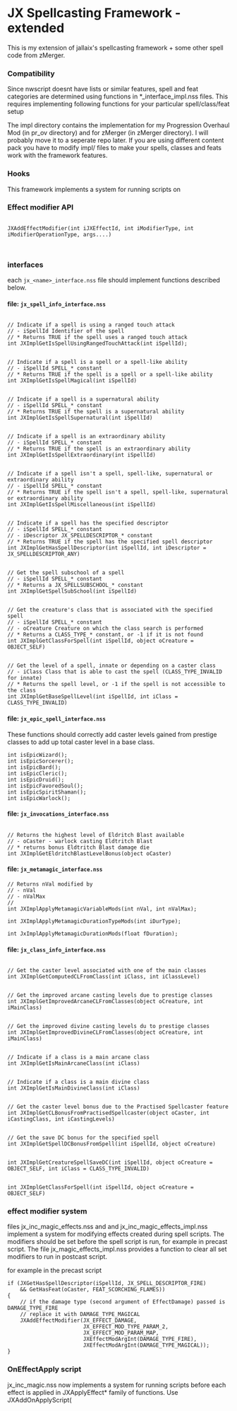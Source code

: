 # JX Spellcasting Framework - extended

This is my extension of jallaix's spellcasting framework + some other spell code from zMerger.

### Compatibility

Since nwscript doesnt have lists or similar features, spell and feat categories are determined using functions in *_interface_impl.nss files. This requires implementing following functions for your particular spell/class/feat setup

The impl directory contains the implementation for my Progression Overhaul Mod (in pr_ov directory) and for zMerger (in zMerger directory). I will probably move it to a seperate repo later. If you are using different content pack you have to modify impl/ files to make your spells, classes and feats work with the framework features.


### Hooks
This framework implements a system for running scripts on

### Effect modifier API

``` nwscript

JXAddEffectModifier(int iJXEffectId, int iModifierType, int iModifierOperationType, args....)



```

### interfaces

each `jx_<name>_interface.nss` file should implement functions described below.


#### file: `jx_spell_info_interface.nss`


``` nwscript

// Indicate if a spell is using a ranged touch attack
// - iSpellId Identifier of the spell
// * Returns TRUE if the spell uses a ranged touch attack
int JXImplGetIsSpellUsingRangedTouchAttack(int iSpellId);


// Indicate if a spell is a spell or a spell-like ability
// - iSpellId SPELL_* constant
// * Returns TRUE if the spell is a spell or a spell-like ability
int JXImplGetIsSpellMagical(int iSpellId)


// Indicate if a spell is a supernatural ability
// - iSpellId SPELL_* constant
// * Returns TRUE if the spell is a supernatural ability
int JXImplGetIsSpellSupernatural(int iSpellId)


// Indicate if a spell is an extraordinary ability
// - iSpellId SPELL_* constant
// * Returns TRUE if the spell is an extraordinary ability
int JXImplGetIsSpellExtraordinary(int iSpellId)


// Indicate if a spell isn't a spell, spell-like, supernatural or extraordinary ability
// - iSpellId SPELL_* constant
// * Returns TRUE if the spell isn't a spell, spell-like, supernatural or extraordinary ability
int JXImplGetIsSpellMiscellaneous(int iSpellId)


// Indicate if a spell has the specified descriptor
// - iSpellId SPELL_* constant
// - iDescriptor JX_SPELLDESCRIPTOR_* constant
// * Returns TRUE if the spell has the specified spell descriptor
int JXImplGetHasSpellDescriptor(int iSpellId, int iDescriptor = JX_SPELLDESCRIPTOR_ANY)


// Get the spell subschool of a spell
// - iSpellId SPELL_* constant
// * Returns a JX_SPELLSUBSCHOOL_* constant
int JXImplGetSpellSubSchool(int iSpellId)


// Get the creature's class that is associated with the specified spell
// - iSpellId SPELL_* constant
// - oCreature Creature on which the class search is performed
// * Returns a CLASS_TYPE_* constant, or -1 if it is not found
int JXImplGetClassForSpell(int iSpellId, object oCreature = OBJECT_SELF)


// Get the level of a spell, innate or depending on a caster class
// - iClass Class that is able to cast the spell (CLASS_TYPE_INVALID for innate)
// * Returns the spell level, or -1 if the spell is not accessible to the class
int JXImplGetBaseSpellLevel(int iSpellId, int iClass = CLASS_TYPE_INVALID)
```



#### file: `jx_epic_spell_interface.nss`

These functions should correctly add caster levels gained from prestige classes to add up total caster level in a base class.

``` nwscript
int isEpicWizard();
int isEpicSorcerer();
int isEpicBard();
int isEpicCleric();
int isEpicDruid();
int isEpicFavoredSoul();
int isEpicSpiritShaman();
int isEpicWarlock();
```



#### file: `jx_invocations_interface.nss`

``` nwscript

// Returns the highest level of Eldritch Blast available
// - oCaster - warlock casting Eldtritch Blast
// * returns bonus Eldtritch Blast damage die
int JXImplGetEldritchBlastLevelBonus(object oCaster)
```

#### file: `jx_metamagic_interface.nss`

``` nwscript
// Returns nVal modified by
// - nVal
// - nValMax
//
int JXImplApplyMetamagicVariableMods(int nVal, int nValMax);

int JXImplApplyMetamagicDurationTypeMods(int iDurType);

int JxImplApplyMetamagicDurationMods(float fDuration);

```

#### file: `jx_class_info_interface.nss`

``` nwscript

// Get the caster level associated with one of the main classes
int JXImplGetComputedCLFromClass(int iClass, int iClassLevel)


// Get the improved arcane casting levels due to prestige classes
int JXImplGetImprovedArcaneCLFromClasses(object oCreature, int iMainClass)


// Get the improved divine casting levels du to prestige classes
int JXImplGetImprovedDivineCLFromClasses(object oCreature, int iMainClass)


// Indicate if a class is a main arcane class
int JXImplGetIsMainArcaneClass(int iClass)


// Indicate if a class is a main divine class
int JXImplGetIsMainDivineClass(int iClass)


// Get the caster level bonus due to the Practised Spellcaster feature
int JXImplGetCLBonusFromPractisedSpellcaster(object oCaster, int iCastingClass, int iCastingLevels)


// Get the save DC bonus for the specified spell
int JXImplGetSpellDCBonusFromSpell(int iSpellId, object oCreature)


int JXImplGetCreatureSpellSaveDC(int iSpellId, object oCreature = OBJECT_SELF, int iClass = CLASS_TYPE_INVALID)


int JXImplGetClassForSpell(int iSpellId, object oCreature = OBJECT_SELF)
```



### effect modifier system

files jx_inc_magic_effects.nss and and jx_inc_magic_effects_impl.nss implement a system for modifying effects created during spell scripts. The modifiers should be set before the spell script is run, for example in precast script. The file jx_magic_effects_impl.nss provides a function to clear all set modifiers to run in postcast script.


for example in the precast script

``` nwscript
if (JXGetHasSpellDescriptor(iSpellId, JX_SPELL_DESCRIPTOR_FIRE)
    && GetHasFeat(oCaster, FEAT_SCORCHING_FLAMES))
{
    // if the damage type (second argument of EffectDamage) passed is DAMAGE_TYPE_FIRE
    // replace it with DAMAGE_TYPE_MAGICAL
    JXAddEffectModifier(JX_EFFECT_DAMAGE,
                        JX_EFFECT_MOD_TYPE_PARAM_2,
                        JX_EFFECT_MOD_PARAM_MAP,
                        JXEffectModArgInt(DAMAGE_TYPE_FIRE),
                        JXEffectModArgInt(DAMAGE_TYPE_MAGICAL));
}
```



### OnEffectApply script

jx_inc_magic.nss now implements a system for running scripts before each effect is applied in JXApplyEffect* family of functions. Use JXAddOnApplyScript(<script name>) to add your script

``` nwscript
JXAddOnApplyScript(string sScriptName, iIndex=0, iOverride=FALSE);
```
